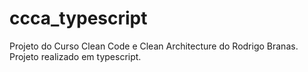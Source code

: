 # ccca_typescript
Projeto do Curso Clean Code e Clean Architecture do Rodrigo Branas. Projeto realizado em typescript.
